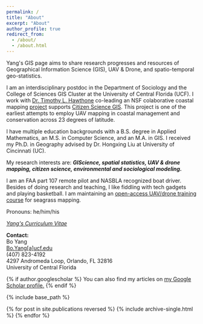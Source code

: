 ```yaml
---
permalink: /
title: "About"
excerpt: "About"
author_profile: true
redirect_from: 
  - /about/
  - /about.html
---
```

Yang's GIS page aims to share research progresses and resources of Geographical Information Science (GIS), UAV & Drone, and spatio-temporal geo-statistics. 

I am an interdisciplinary postdoc in the 
Department of Sociology
and the College of Sciences GIS Cluster at 
the University of Central Florida (UCF). I work with [Dr. Timothy L. Hawthone](https://sciences.ucf.edu/sociology/thawthorne/) co-leading an NSF colaborative coastal mapping [project](https://www.citizensciencegis.org/nsfsmithosniandrones) supports [Citizen Science GIS](https://www.citizensciencegis.org/). This project is one of the earliest attempts to employ UAV mapping in coastal management and conservation across 23 degrees of latitude. 

I have multiple education backgrounds with a B.S. degree in Applied Mathematics, an M.S. in Computer Science, and an M.A. in GIS. I received my Ph.D. in Geography advised by Dr. Hongxing Liu at University of Cincinnati (UC). 

My research interests are: **_GIScience, spatial statistics, UAV & drone mapping, citizen science, environmental and sociological modeling._**

I am an FAA part 107 remote pilot and NASBLA recognized boat driver. Besides of doing research and teaching, I like fiddling with tech gadgets and playing basketball. I am maintaining an [open-access UAV/drone training course](https://gis-yang.github.io/DroneMapping/) for seagrass mapping.

Pronouns: he/him/his 

[*Yang's Curriculum Vitae*](https://docs.google.com/document/d/1X4dQp722FGkrhZA4qp6Eu7vWaWDV-otF2zpRAI35AHI/edit?usp=sharing)



**Contact:**\
Bo Yang\
[Bo.Yang[a]ucf.edu](Bo.Yang@ucf.edu) \
(407) 823-4192\
4297 Andromeda Loop, Orlando, FL 32816\
University of Central Florida


{% if author.googlescholar %}
  You can also find my articles on <u><a href="{{author.googlescholar}}">my Google Scholar profile</a>.</u>
{% endif %}

{% include base_path %}

{% for post in site.publications reversed %}
  {% include archive-single.html %}
{% endfor %}

